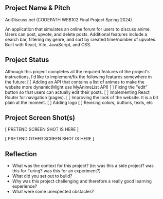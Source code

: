 ## Project Name & Pitch

AniDiscuss.net (CODEPATH WEB102 Final Project Spring 2024)

An application that simulates an online forum for users to discuss anime. Users can post, upvote, and delete posts. Additional features include a search bar, filtering my genre, and sort by created time/number of upvotes. Built with React, Vite, JavaScript, and CSS.

## Project Status

Although this project completes all the required features of the project's instructions, I'd like to implement/fix the following features somewhere in the future:
[ ] Adding an API that contains a list of animes to make the website more dynamic(Might use MyAnimeList API)
[ ] Fixing the "edit" button so that users can actually edit their posts.
[ ] Implementing React Router for navigation (pages).
[ ] Improving the look of the website. It is a bit plain at the moment.
  [ ] Adding logo
  [ ] Revising colors, buttons, texts, etc

## Project Screen Shot(s)

[ PRETEND SCREEN SHOT IS HERE ]

[ PRETEND OTHER SCREEN SHOT IS HERE ]

## Reflection

  - What was the context for this project? (ie: was this a side project? was this for Turing? was this for an experiment?)
  - What did you set out to build?
  - Why was this project challenging and therefore a really good learning experience?
  - What were some unexpected obstacles?
